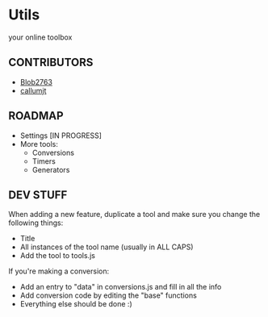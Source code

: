 # Utils
your online toolbox

## CONTRIBUTORS
- [Blob2763](https://github.com/Blob2763/)
- [callumjt](https://github.com/callumjt/)

## ROADMAP
- Settings [IN PROGRESS]
- More tools:
    - Conversions
    - Timers
    - Generators

## DEV STUFF
When adding a new feature, duplicate a tool and make sure you change the following things:
- Title
- All instances of the tool name (usually in ALL CAPS)
- Add the tool to tools.js

If you're making a conversion:
- Add an entry to "data" in conversions.js and fill in all the info
- Add conversion code by editing the "base" functions
- Everything else should be done :)